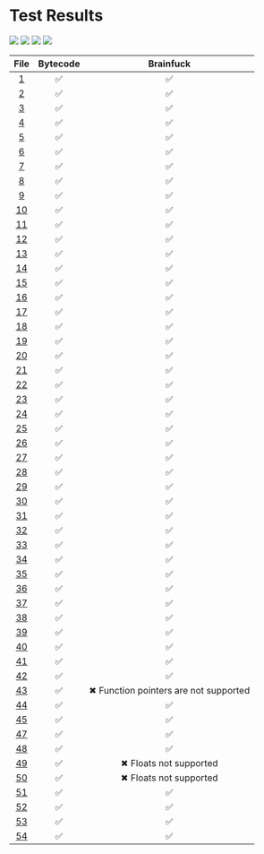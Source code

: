 # Test Results
[![](https://svg.test-summary.com/dashboard.svg?p=259&f=0&s=98)](#)
[![](https://img.shields.io/badge/Passing-259-brightgreen?style=plastic])](#) [![](https://img.shields.io/badge/Failing-0-red?style=plastic])](#) [![](https://img.shields.io/badge/Skipped-98-silver?style=plastic])](#)

| File | Bytecode | Brainfuck |
|:----:|:--------:|:---------:|
| [1](https://github.com/BBpezsgo/Interpreter/blob/master/TestFiles/01.bbc) | ✅ | ✅ |
| [2](https://github.com/BBpezsgo/Interpreter/blob/master/TestFiles/02.bbc) | ✅ | ✅ |
| [3](https://github.com/BBpezsgo/Interpreter/blob/master/TestFiles/03.bbc) | ✅ | ✅ |
| [4](https://github.com/BBpezsgo/Interpreter/blob/master/TestFiles/04.bbc) | ✅ | ✅ |
| [5](https://github.com/BBpezsgo/Interpreter/blob/master/TestFiles/05.bbc) | ✅ | ✅ |
| [6](https://github.com/BBpezsgo/Interpreter/blob/master/TestFiles/06.bbc) | ✅ | ✅ |
| [7](https://github.com/BBpezsgo/Interpreter/blob/master/TestFiles/07.bbc) | ✅ | ✅ |
| [8](https://github.com/BBpezsgo/Interpreter/blob/master/TestFiles/08.bbc) | ✅ | ✅ |
| [9](https://github.com/BBpezsgo/Interpreter/blob/master/TestFiles/09.bbc) | ✅ | ✅ |
| [10](https://github.com/BBpezsgo/Interpreter/blob/master/TestFiles/10.bbc) | ✅ | ✅ |
| [11](https://github.com/BBpezsgo/Interpreter/blob/master/TestFiles/11.bbc) | ✅ | ✅ |
| [12](https://github.com/BBpezsgo/Interpreter/blob/master/TestFiles/12.bbc) | ✅ | ✅ |
| [13](https://github.com/BBpezsgo/Interpreter/blob/master/TestFiles/13.bbc) | ✅ | ✅ |
| [14](https://github.com/BBpezsgo/Interpreter/blob/master/TestFiles/14.bbc) | ✅ | ✅ |
| [15](https://github.com/BBpezsgo/Interpreter/blob/master/TestFiles/15.bbc) | ✅ | ✅ |
| [16](https://github.com/BBpezsgo/Interpreter/blob/master/TestFiles/16.bbc) | ✅ | ✅ |
| [17](https://github.com/BBpezsgo/Interpreter/blob/master/TestFiles/17.bbc) | ✅ | ✅ |
| [18](https://github.com/BBpezsgo/Interpreter/blob/master/TestFiles/18.bbc) | ✅ | ✅ |
| [19](https://github.com/BBpezsgo/Interpreter/blob/master/TestFiles/19.bbc) | ✅ | ✅ |
| [20](https://github.com/BBpezsgo/Interpreter/blob/master/TestFiles/20.bbc) | ✅ | ✅ |
| [21](https://github.com/BBpezsgo/Interpreter/blob/master/TestFiles/21.bbc) | ✅ | ✅ |
| [22](https://github.com/BBpezsgo/Interpreter/blob/master/TestFiles/22.bbc) | ✅ | ✅ |
| [23](https://github.com/BBpezsgo/Interpreter/blob/master/TestFiles/23.bbc) | ✅ | ✅ |
| [24](https://github.com/BBpezsgo/Interpreter/blob/master/TestFiles/24.bbc) | ✅ | ✅ |
| [25](https://github.com/BBpezsgo/Interpreter/blob/master/TestFiles/25.bbc) | ✅ | ✅ |
| [26](https://github.com/BBpezsgo/Interpreter/blob/master/TestFiles/26.bbc) | ✅ | ✅ |
| [27](https://github.com/BBpezsgo/Interpreter/blob/master/TestFiles/27.bbc) | ✅ | ✅ |
| [28](https://github.com/BBpezsgo/Interpreter/blob/master/TestFiles/28.bbc) | ✅ | ✅ |
| [29](https://github.com/BBpezsgo/Interpreter/blob/master/TestFiles/29.bbc) | ✅ | ✅ |
| [30](https://github.com/BBpezsgo/Interpreter/blob/master/TestFiles/30.bbc) | ✅ | ✅ |
| [31](https://github.com/BBpezsgo/Interpreter/blob/master/TestFiles/31.bbc) | ✅ | ✅ |
| [32](https://github.com/BBpezsgo/Interpreter/blob/master/TestFiles/32.bbc) | ✅ | ✅ |
| [33](https://github.com/BBpezsgo/Interpreter/blob/master/TestFiles/33.bbc) | ✅ | ✅ |
| [34](https://github.com/BBpezsgo/Interpreter/blob/master/TestFiles/34.bbc) | ✅ | ✅ |
| [35](https://github.com/BBpezsgo/Interpreter/blob/master/TestFiles/35.bbc) | ✅ | ✅ |
| [36](https://github.com/BBpezsgo/Interpreter/blob/master/TestFiles/36.bbc) | ✅ | ✅ |
| [37](https://github.com/BBpezsgo/Interpreter/blob/master/TestFiles/37.bbc) | ✅ | ✅ |
| [38](https://github.com/BBpezsgo/Interpreter/blob/master/TestFiles/38.bbc) | ✅ | ✅ |
| [39](https://github.com/BBpezsgo/Interpreter/blob/master/TestFiles/39.bbc) | ✅ | ✅ |
| [40](https://github.com/BBpezsgo/Interpreter/blob/master/TestFiles/40.bbc) | ✅ | ✅ |
| [41](https://github.com/BBpezsgo/Interpreter/blob/master/TestFiles/41.bbc) | ✅ | ✅ |
| [42](https://github.com/BBpezsgo/Interpreter/blob/master/TestFiles/42.bbc) | ✅ | ✅ |
| [43](https://github.com/BBpezsgo/Interpreter/blob/master/TestFiles/43.bbc) | ✅ | ✖ Function pointers are not supported |
| [44](https://github.com/BBpezsgo/Interpreter/blob/master/TestFiles/44.bbc) | ✅ | ✅ |
| [45](https://github.com/BBpezsgo/Interpreter/blob/master/TestFiles/45.bbc) | ✅ | ✅ |
| [47](https://github.com/BBpezsgo/Interpreter/blob/master/TestFiles/47.bbc) | ✅ | ✅ |
| [48](https://github.com/BBpezsgo/Interpreter/blob/master/TestFiles/48.bbc) | ✅ | ✅ |
| [49](https://github.com/BBpezsgo/Interpreter/blob/master/TestFiles/49.bbc) | ✅ | ✖ Floats not supported |
| [50](https://github.com/BBpezsgo/Interpreter/blob/master/TestFiles/50.bbc) | ✅ | ✖ Floats not supported |
| [51](https://github.com/BBpezsgo/Interpreter/blob/master/TestFiles/51.bbc) | ✅ | ✅ |
| [52](https://github.com/BBpezsgo/Interpreter/blob/master/TestFiles/52.bbc) | ✅ | ✅ |
| [53](https://github.com/BBpezsgo/Interpreter/blob/master/TestFiles/53.bbc) | ✅ | ✅ |
| [54](https://github.com/BBpezsgo/Interpreter/blob/master/TestFiles/54.bbc) | ✅ | ✅ |
